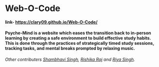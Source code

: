 # Web-O-Code
#### link- https://clary09.github.io/Web-O-Code/
#### Psyche-Mind is a website which eases the transition back to in-person learning by creating a safe environment to build effective study habits. This is done through the practices of strategically timed study sessions, tracking tasks, and mental breaks prompted by relaxing music.
 
###### Other contributers [Shambhavi Singh](https://github.com/shamvi-05), [Rishika Raj](https://github.com/Rishika-05) and [Riya Singh](https://github.com/Riy-a).

